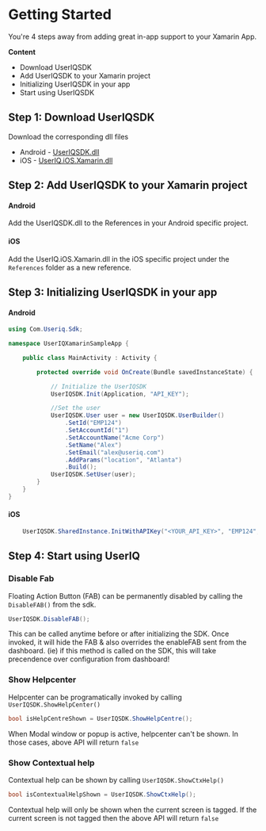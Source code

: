 # Getting Started

You're 4 steps away from adding great in-app support to your Xamarin App.

**Content**

- Download UserIQSDK
- Add UserIQSDK to your Xamarin project
- Initializing UserIQSDK in your app
- Start using UserIQSDK

## Step 1: Download UserIQSDK

Download the corresponding dll files

- Android - [UserIQSDK.dll](./Android/UserIQSDK.dll)
- iOS - [UserIQ.iOS.Xamarin.dll](./iOS/UserIQ.iOS.Xamarin.dll)

## Step 2: Add UserIQSDK to your Xamarin project

#### Android

Add the UserIQSDK.dll to the References in your Android specific project.

#### iOS

Add the UserIQ.iOS.Xamarin.dll in the iOS specific project under the `References` folder as a new reference.

## Step 3: Initializing UserIQSDK in your app

#### Android

```cs
using Com.Useriq.Sdk;

namespace UserIQXamarinSampleApp {

    public class MainActivity : Activity {

        protected override void OnCreate(Bundle savedInstanceState) {

            // Initialize the UserIQSDK
            UserIQSDK.Init(Application, "API_KEY");

            //Set the user
            UserIQSDK.User user = new UserIQSDK.UserBuilder()
                .SetId("EMP124")
                .SetAccountId("1")
                .SetAccountName("Acme Corp")
                .SetName("Alex")
                .SetEmail("alex@useriq.com")
                .AddParams("location", "Atlanta")
                .Build();
            UserIQSDK.SetUser(user);
        }
    }
}
```

#### iOS

```cs
    UserIQSDK.SharedInstance.InitWithAPIKey("<YOUR_API_KEY>", "EMP124", "Alex", "alex@useriq.com",1,"Acme Corp", "2017-04-21",null);
```

## Step 4: Start using UserIQ

### Disable Fab

Floating Action Button (FAB) can be permanently disabled by calling the `DisableFAB()` from the sdk.

```cs
UserIQSDK.DisableFAB();
```

This can be called anytime before or after initializing the SDK. Once invoked, it will hide the FAB & also overrides the enableFAB sent from the dashboard. (ie) if this method is called on the SDK, this will take precendence over configuration from dashboard!

### Show Helpcenter

Helpcenter can be programatically invoked by calling `UserIQSDK.ShowHelpCenter()`

```cs
bool isHelpCentreShown = UserIQSDK.ShowHelpCentre();
```

When Modal window or popup is active, helpcenter can't be shown. In those cases, above API will return `false`

### Show Contextual help

Contextual help can be shown by calling `UserIQSDK.ShowCtxHelp()`

```cs
bool isContextualHelpShown = UserIQSDK.ShowCtxHelp();
```

Contextual help will only be shown when the current screen is tagged. If the current screen is not tagged then the above API will return `false`
